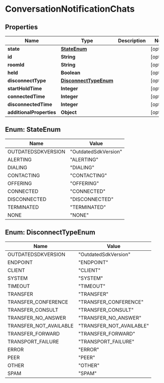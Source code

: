 
# ConversationNotificationChats

## Properties
Name | Type | Description | Notes
------------ | ------------- | ------------- | -------------
**state** | [**StateEnum**](#StateEnum) |  |  [optional]
**id** | **String** |  |  [optional]
**roomId** | **String** |  |  [optional]
**held** | **Boolean** |  |  [optional]
**disconnectType** | [**DisconnectTypeEnum**](#DisconnectTypeEnum) |  |  [optional]
**startHoldTime** | **Integer** |  |  [optional]
**connectedTime** | **Integer** |  |  [optional]
**disconnectedTime** | **Integer** |  |  [optional]
**additionalProperties** | **Object** |  |  [optional]


<a name="StateEnum"></a>
## Enum: StateEnum
Name | Value
---- | -----
OUTDATEDSDKVERSION | &quot;OutdatedSdkVersion&quot;
ALERTING | &quot;ALERTING&quot;
DIALING | &quot;DIALING&quot;
CONTACTING | &quot;CONTACTING&quot;
OFFERING | &quot;OFFERING&quot;
CONNECTED | &quot;CONNECTED&quot;
DISCONNECTED | &quot;DISCONNECTED&quot;
TERMINATED | &quot;TERMINATED&quot;
NONE | &quot;NONE&quot;


<a name="DisconnectTypeEnum"></a>
## Enum: DisconnectTypeEnum
Name | Value
---- | -----
OUTDATEDSDKVERSION | &quot;OutdatedSdkVersion&quot;
ENDPOINT | &quot;ENDPOINT&quot;
CLIENT | &quot;CLIENT&quot;
SYSTEM | &quot;SYSTEM&quot;
TIMEOUT | &quot;TIMEOUT&quot;
TRANSFER | &quot;TRANSFER&quot;
TRANSFER_CONFERENCE | &quot;TRANSFER_CONFERENCE&quot;
TRANSFER_CONSULT | &quot;TRANSFER_CONSULT&quot;
TRANSFER_NO_ANSWER | &quot;TRANSFER_NO_ANSWER&quot;
TRANSFER_NOT_AVAILABLE | &quot;TRANSFER_NOT_AVAILABLE&quot;
TRANSFER_FORWARD | &quot;TRANSFER_FORWARD&quot;
TRANSPORT_FAILURE | &quot;TRANSPORT_FAILURE&quot;
ERROR | &quot;ERROR&quot;
PEER | &quot;PEER&quot;
OTHER | &quot;OTHER&quot;
SPAM | &quot;SPAM&quot;



